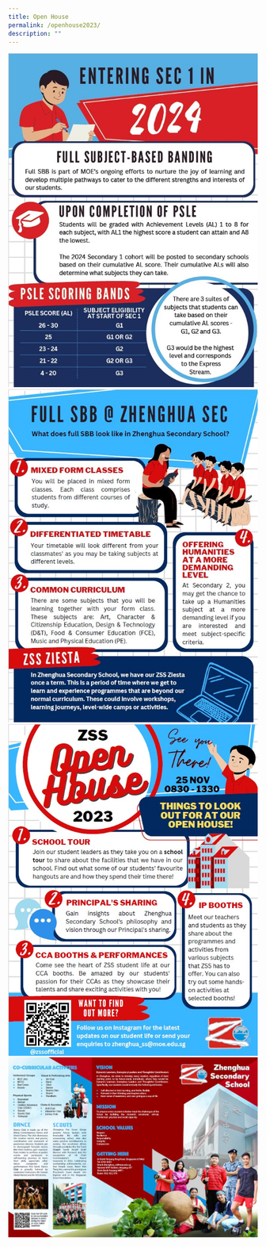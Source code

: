 ```yaml
---
title: Open House
permalink: /openhouse2023/
description: ""
---
```

![](/images/openhouseinfograp1.jpg)![](/images/openhouseinfograp2.jpg)![](/images/openhouseinfograp3.jpg)
<br>
![](/images/schoolbrochure1.jpg)